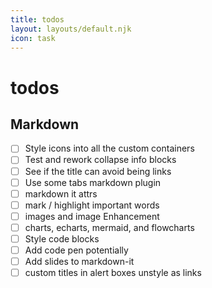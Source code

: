 ```yaml
---
title: todos
layout: layouts/default.njk
icon: task
---
```


# todos

## Markdown
- [ ] Style icons into all the custom containers
- [ ] Test and rework collapse info blocks
- [ ] See if the title can avoid being links
- [ ] Use some tabs markdown plugin
- [ ] markdown it attrs
- [ ] mark / highlight important words
- [ ] images and image Enhancement
- [ ] charts, echarts, mermaid, and flowcharts
- [ ] Style code blocks
- [ ] Add code pen potentially
- [ ] Add slides to markdown-it
- [ ] custom titles in alert boxes unstyle as links